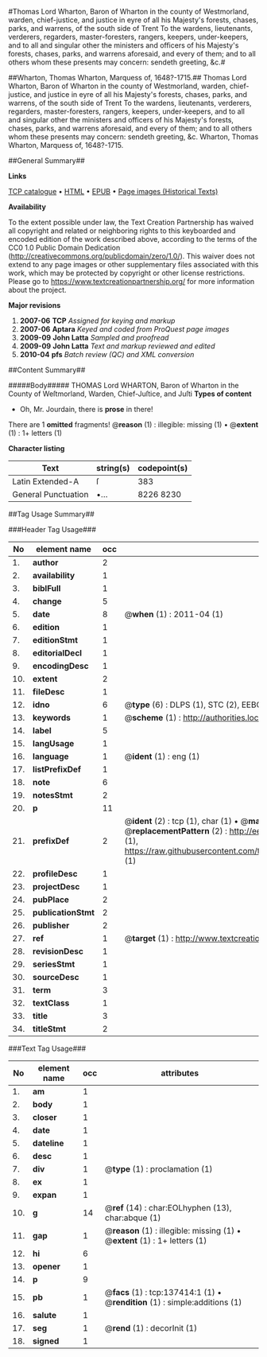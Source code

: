 #Thomas Lord Wharton, Baron of Wharton in the county of Westmorland, warden, chief-justice, and justice in eyre of all his Majesty's forests, chases, parks, and warrens, of the south side of Trent To the wardens, lieutenants, verderers, regarders, master-foresters, rangers, keepers, under-keepers, and to all and singular other the ministers and officers of his Majesty's forests, chases, parks, and warrens aforesaid, and every of them; and to all others whom these presents may concern: sendeth greeting, &c.#

##Wharton, Thomas Wharton, Marquess of, 1648?-1715.##
Thomas Lord Wharton, Baron of Wharton in the county of Westmorland, warden, chief-justice, and justice in eyre of all his Majesty's forests, chases, parks, and warrens, of the south side of Trent To the wardens, lieutenants, verderers, regarders, master-foresters, rangers, keepers, under-keepers, and to all and singular other the ministers and officers of his Majesty's forests, chases, parks, and warrens aforesaid, and every of them; and to all others whom these presents may concern: sendeth greeting, &c.
Wharton, Thomas Wharton, Marquess of, 1648?-1715.

##General Summary##

**Links**

[TCP catalogue](http://www.ota.ox.ac.uk/tcp/)  • 
[HTML](http://tei.it.ox.ac.uk/tcp/Texts-HTML/free/A96/A96293.html)  • 
[EPUB](http://tei.it.ox.ac.uk/tcp/Texts-EPUB/free/A96/A96293.epub) • 
[Page images (Historical Texts)](https://historicaltexts.jisc.ac.uk/eebo-99900158e)

**Availability**

To the extent possible under law, the Text Creation Partnership has waived all copyright and related or neighboring rights to this keyboarded and encoded edition of the work described above, according to the terms of the CC0 1.0 Public Domain Dedication (http://creativecommons.org/publicdomain/zero/1.0/). This waiver does not extend to any page images or other supplementary files associated with this work, which may be protected by copyright or other license restrictions. Please go to https://www.textcreationpartnership.org/ for more information about the project.

**Major revisions**

1. __2007-06__ __TCP__ *Assigned for keying and markup*
1. __2007-06__ __Aptara__ *Keyed and coded from ProQuest page images*
1. __2009-09__ __John Latta__ *Sampled and proofread*
1. __2009-09__ __John Latta__ *Text and markup reviewed and edited*
1. __2010-04__ __pfs__ *Batch review (QC) and XML conversion*

##Content Summary##

#####Body#####
THOMAS Lord WHARTON, Baron of Wharton in the
County of Weſtmorland, Warden, Chief-Juſtice, and Juſti
**Types of content**

  * Oh, Mr. Jourdain, there is **prose** in there!

There are 1 **omitted** fragments! 
 @__reason__ (1) : illegible: missing (1)  •  @__extent__ (1) : 1+ letters (1)

**Character listing**


|Text|string(s)|codepoint(s)|
|---|---|---|
|Latin Extended-A|ſ|383|
|General Punctuation|•…|8226 8230|

##Tag Usage Summary##

###Header Tag Usage###

|No|element name|occ|attributes|
|---|---|---|---|
|1.|__author__|2||
|2.|__availability__|1||
|3.|__biblFull__|1||
|4.|__change__|5||
|5.|__date__|8| @__when__ (1) : 2011-04 (1)|
|6.|__edition__|1||
|7.|__editionStmt__|1||
|8.|__editorialDecl__|1||
|9.|__encodingDesc__|1||
|10.|__extent__|2||
|11.|__fileDesc__|1||
|12.|__idno__|6| @__type__ (6) : DLPS (1), STC (2), EEBO-CITATION (1), PROQUEST (1), VID (1)|
|13.|__keywords__|1| @__scheme__ (1) : http://authorities.loc.gov/ (1)|
|14.|__label__|5||
|15.|__langUsage__|1||
|16.|__language__|1| @__ident__ (1) : eng (1)|
|17.|__listPrefixDef__|1||
|18.|__note__|6||
|19.|__notesStmt__|2||
|20.|__p__|11||
|21.|__prefixDef__|2| @__ident__ (2) : tcp (1), char (1)  •  @__matchPattern__ (2) : ([0-9\-]+):([0-9IVX]+) (1), (.+) (1)  •  @__replacementPattern__ (2) : http://eebo.chadwyck.com/downloadtiff?vid=$1&page=$2 (1), https://raw.githubusercontent.com/textcreationpartnership/Texts/master/tcpchars.xml#$1 (1)|
|22.|__profileDesc__|1||
|23.|__projectDesc__|1||
|24.|__pubPlace__|2||
|25.|__publicationStmt__|2||
|26.|__publisher__|2||
|27.|__ref__|1| @__target__ (1) : http://www.textcreationpartnership.org/docs/. (1)|
|28.|__revisionDesc__|1||
|29.|__seriesStmt__|1||
|30.|__sourceDesc__|1||
|31.|__term__|3||
|32.|__textClass__|1||
|33.|__title__|3||
|34.|__titleStmt__|2||


###Text Tag Usage###

|No|element name|occ|attributes|
|---|---|---|---|
|1.|__am__|1||
|2.|__body__|1||
|3.|__closer__|1||
|4.|__date__|1||
|5.|__dateline__|1||
|6.|__desc__|1||
|7.|__div__|1| @__type__ (1) : proclamation (1)|
|8.|__ex__|1||
|9.|__expan__|1||
|10.|__g__|14| @__ref__ (14) : char:EOLhyphen (13), char:abque (1)|
|11.|__gap__|1| @__reason__ (1) : illegible: missing (1)  •  @__extent__ (1) : 1+ letters (1)|
|12.|__hi__|6||
|13.|__opener__|1||
|14.|__p__|9||
|15.|__pb__|1| @__facs__ (1) : tcp:137414:1 (1)  •  @__rendition__ (1) : simple:additions (1)|
|16.|__salute__|1||
|17.|__seg__|1| @__rend__ (1) : decorInit (1)|
|18.|__signed__|1||
